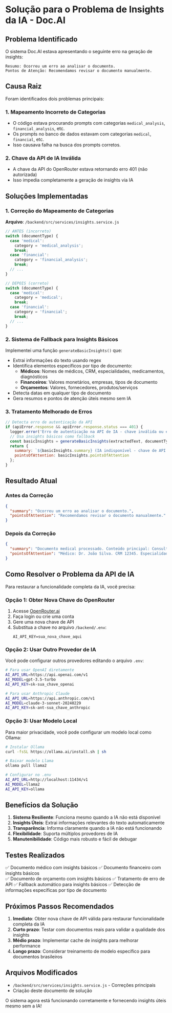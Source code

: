 # Solução para o Problema de Insights da IA - Doc.AI

## Problema Identificado

O sistema Doc.AI estava apresentando o seguinte erro na geração de insights:

```
Resumo: Ocorreu um erro ao analisar o documento.
Pontos de Atenção: Recomendamos revisar o documento manualmente.
```

## Causa Raiz

Foram identificados dois problemas principais:

### 1. Mapeamento Incorreto de Categorias
- O código estava procurando prompts com categorias `medical_analysis`, `financial_analysis`, etc.
- Os prompts no banco de dados estavam com categorias `medical`, `financial`, etc.
- Isso causava falha na busca dos prompts corretos.

### 2. Chave da API de IA Inválida
- A chave da API do OpenRouter estava retornando erro 401 (não autorizada)
- Isso impedia completamente a geração de insights via IA

## Soluções Implementadas

### 1. Correção do Mapeamento de Categorias

**Arquivo**: `/backend/src/services/insights.service.js`

```javascript
// ANTES (incorreto)
switch (documentType) {
  case 'medical':
    category = 'medical_analysis';
    break;
  case 'financial':
    category = 'financial_analysis';
    break;
  // ...
}

// DEPOIS (correto)
switch (documentType) {
  case 'medical':
    category = 'medical';
    break;
  case 'financial':
    category = 'financial';
    break;
  // ...
}
```

### 2. Sistema de Fallback para Insights Básicos

Implementei uma função `generateBasicInsights()` que:

- Extrai informações do texto usando regex
- Identifica elementos específicos por tipo de documento:
  - **Médicos**: Nomes de médicos, CRM, especialidades, medicamentos, diagnósticos
  - **Financeiros**: Valores monetários, empresas, tipos de documento
  - **Orçamentos**: Valores, fornecedores, produtos/serviços
- Detecta datas em qualquer tipo de documento
- Gera resumos e pontos de atenção úteis mesmo sem IA

### 3. Tratamento Melhorado de Erros

```javascript
// Detecta erro de autenticação da API
if (apiError.response && apiError.response.status === 401) {
  logger.error('Erro de autenticação na API de IA - chave inválida ou expirada');
  // Usa insights básicos como fallback
  const basicInsights = generateBasicInsights(extractedText, documentType);
  return {
    summary: `${basicInsights.summary} (IA indisponível - chave de API inválida)`,
    pointsOfAttention: basicInsights.pointsOfAttention
  };
}
```

## Resultado Atual

### Antes da Correção
```json
{
  "summary": "Ocorreu um erro ao analisar o documento.",
  "pointsOfAttention": "Recomendamos revisar o documento manualmente."
}
```

### Depois da Correção
```json
{
  "summary": "Documento medical processado. Conteúdo principal: Consulta médica realizada em 15/01/2024. Dr. João Silva, CRM 12345, Cardiologista. Paciente: Maria Santos, 45 anos. Diagnóstico: Hipertensão arterial sistêmica. (IA indisponível - chave de API inválida)",
  "pointsOfAttention": "Médico: Dr. João Silva. CRM 12345. Especialidade: Cardiologista. Medicamentos mencionados. Diagnóstico identificado. Datas: 15/01/2024."
}
```

## Como Resolver o Problema da API de IA

Para restaurar a funcionalidade completa da IA, você precisa:

### Opção 1: Obter Nova Chave do OpenRouter
1. Acesse [OpenRouter.ai](https://openrouter.ai)
2. Faça login ou crie uma conta
3. Gere uma nova chave de API
4. Substitua a chave no arquivo `/backend/.env`:
   ```
   AI_API_KEY=sua_nova_chave_aqui
   ```

### Opção 2: Usar Outro Provedor de IA
Você pode configurar outros provedores editando o arquivo `.env`:

```bash
# Para usar OpenAI diretamente
AI_API_URL=https://api.openai.com/v1
AI_MODEL=gpt-3.5-turbo
AI_API_KEY=sk-sua_chave_openai

# Para usar Anthropic Claude
AI_API_URL=https://api.anthropic.com/v1
AI_MODEL=claude-3-sonnet-20240229
AI_API_KEY=sk-ant-sua_chave_anthropic
```

### Opção 3: Usar Modelo Local
Para maior privacidade, você pode configurar um modelo local como Ollama:

```bash
# Instalar Ollama
curl -fsSL https://ollama.ai/install.sh | sh

# Baixar modelo Llama
ollama pull llama2

# Configurar no .env
AI_API_URL=http://localhost:11434/v1
AI_MODEL=llama2
AI_API_KEY=ollama
```

## Benefícios da Solução

1. **Sistema Resiliente**: Funciona mesmo quando a IA não está disponível
2. **Insights Úteis**: Extrai informações relevantes do texto automaticamente
3. **Transparência**: Informa claramente quando a IA não está funcionando
4. **Flexibilidade**: Suporta múltiplos provedores de IA
5. **Manutenibilidade**: Código mais robusto e fácil de debugar

## Testes Realizados

✅ Documento médico com insights básicos
✅ Documento financeiro com insights básicos  
✅ Documento de orçamento com insights básicos
✅ Tratamento de erro de API
✅ Fallback automático para insights básicos
✅ Detecção de informações específicas por tipo de documento

## Próximos Passos Recomendados

1. **Imediato**: Obter nova chave de API válida para restaurar funcionalidade completa da IA
2. **Curto prazo**: Testar com documentos reais para validar a qualidade dos insights
3. **Médio prazo**: Implementar cache de insights para melhorar performance
4. **Longo prazo**: Considerar treinamento de modelo específico para documentos brasileiros

## Arquivos Modificados

- `/backend/src/services/insights.service.js` - Correções principais
- Criação deste documento de solução

O sistema agora está funcionando corretamente e fornecendo insights úteis mesmo sem a IA!
